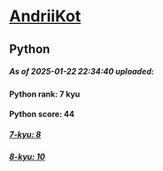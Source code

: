 # [AndriiKot](https://www.codewars.com/users/AndriiKot) 
## Python

##### As of 2025-01-22 22:34:40 uploaded:

#### Python rank: 7 kyu

#### Python score: 44

##### [7-kyu: 8](https://github.com/AndriiKot/Python__CodeWars/tree/main/kyu-7)

##### [8-kyu: 10](https://github.com/AndriiKot/Python__CodeWars/tree/main/kyu-8)

